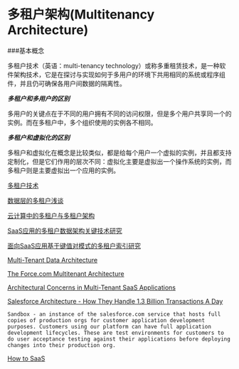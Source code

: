 # 多租户架构(Multitenancy Architecture)
###基本概念

多租户技术（英语：multi-tenancy technology）或称多重租赁技术，是一种软件架构技术，它是在探讨与实现如何于多用户的环境下共用相同的系统或程序组件，并且仍可确保各用户间数据的隔离性。


***多租户和多用户的区别***

多用户的关键点在于不同的用户拥有不同的访问权限，但是多个用户共享同一个的实例。而在多租户中，多个组织使用的实例各不相同。

***多租户和虚拟化的区别***

多租户和虚拟化在概念是比较类似，都是给每个用户一个虚拟的实例，并且都支持定制化，但是它们作用的层次不同：虚拟化主要是虚拟出一个操作系统的实例，而多租户则是主要虚拟出一个应用的实例。



[多租户技术](http://baike.baidu.com/view/6838400.htm)

[数据层的多租户浅谈](http://www.ibm.com/developerworks/cn/java/j-lo-dataMultitenant/)


[云计算中的多租户与多租户架构](http://wenku.baidu.com/view/485ce8601ed9ad51f01df274.html?from=search)

[SaaS应用的多租户数据架构关键技术研究](http://www.docin.com/p-769897688.html)

[面向SaaS应用基于键值对模式的多租户索引研究](http://wenku.baidu.com/view/6e492cd9a58da0116c17496c.html?re=view)

[Multi-Tenant Data Architecture](https://msdn.microsoft.com/en-us/library/aa479086.aspx)


[The Force.com Multitenant Architecture](https://developer.salesforce.com/page/Multi_Tenant_Architecture)

[Architectural Concerns in Multi-Tenant SaaS Applications](http://se2.informatik.uni-wuerzburg.de/pa/uploads/papers/paper-371.pdf)


[Salesforce Architecture - How They Handle 1.3 Billion Transactions A Day](http://highscalability.com/blog/2013/9/23/salesforce-architecture-how-they-handle-13-billion-transacti.html)

	Sandbox - an instance of the salesforce.com service that hosts full copies of production orgs for customer application development purposes. Customers using our platform can have full application development lifecycles. These are test environments for customers to do user acceptance testing against their applications before deploying changes into their production org.
	
[How to SaaS](https://blogs.msdn.microsoft.com/rahul/2007/03/27/how-to-saas/)	


